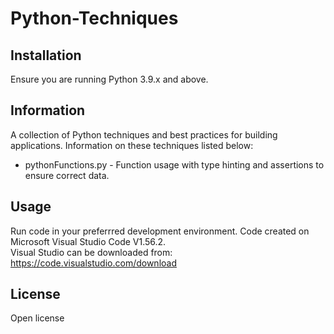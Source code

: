 # Python-Techniques

## Installation

Ensure you are running Python 3.9.x and above.

## Information

A collection of Python techniques and best practices for building applications. Information on these techniques listed below:

* pythonFunctions.py - Function usage with type hinting and assertions to ensure correct data.

## Usage

Run code in your preferrred development environment. Code created on Microsoft Visual Studio Code V1.56.2.<br />
Visual Studio can be downloaded from: https://code.visualstudio.com/download

## License

Open license
